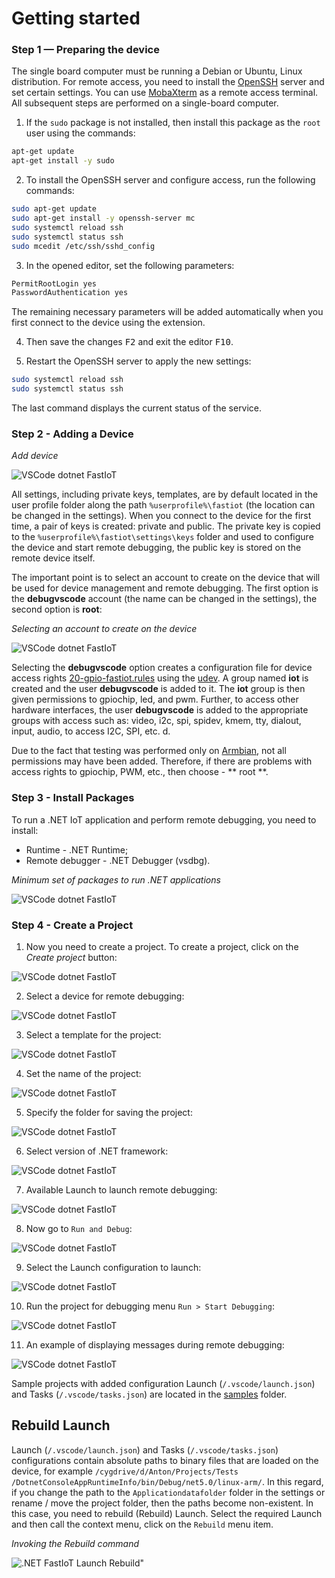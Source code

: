 # Getting started

### Step 1 — Preparing the device

The single board computer must be running a Debian or Ubuntu, Linux distribution. For remote access, you need to install the [OpenSSH](https://ubuntu.com/server/docs/service-openssh "Service - OpenSSH Ubuntu") server and set certain settings. You can use [MobaXterm](https://mobaxterm.mobatek.net/download.html "MobaXterm Xserver with SSH, telnet, RDP, VNC and X11") as a remote access terminal. All subsequent steps are performed on a single-board computer.

1. If the `sudo` package is not installed, then install this package as the `root` user using the commands:

```bash
apt-get update
apt-get install -y sudo
```

2. To install the OpenSSH server and configure access, run the following commands:

```bash
sudo apt-get update
sudo apt-get install -y openssh-server mc
sudo systemctl reload ssh
sudo systemctl status ssh
sudo mcedit /etc/ssh/sshd_config
```

3. In the opened editor, set the following parameters:

```bash
PermitRootLogin yes
PasswordAuthentication yes
```

The remaining necessary parameters will be added automatically when you first connect to the device using the extension.

4. Then save the changes <kbd>F2</kbd> and exit the editor <kbd>F10</kbd>.

5. Restart the OpenSSH server to apply the new settings:

```bash
sudo systemctl reload ssh
sudo systemctl status ssh
```

The last command displays the current status of the service.

### Step 2 - Adding a Device

*Add device*

![VSCode dotnet FastIoT](vscode-dotnet-fastiot-add-device.png)

All settings, including private keys, templates, are by default located in the user profile folder along the path `%userprofile%\fastiot` (the location can be changed in the settings). When you connect to the device for the first time, a pair of keys is created: private and public. The private key is copied to the `%userprofile%\fastiot\settings\keys` folder and used to configure the device and start remote debugging, the public key is stored on the remote device itself.

The important point is to select an account to create on the device that will be used for device management and remote debugging. The first option is the **debugvscode** account (the name can be changed in the settings), the second option is **root**:

*Selecting an account to create on the device*

![VSCode dotnet FastIoT](vscode-dotnet-fastiot-select-account.png)

Selecting the **debugvscode** option creates a configuration file for device access rights [20-gpio-fastiot.rules](/linux/config/20-gpio-fastiot.rules "20-gpio-fastiot.rules") using the [ udev](https://ru.wikipedia.org/wiki/Udev "udev"). A group named **iot** is created and the user **debugvscode** is added to it. The **iot** group is then given permissions to gpiochip, led, and pwm. Further, to access other hardware interfaces, the user **debugvscode** is added to the appropriate groups with access such as: video, i2c, spi, spidev, kmem, tty, dialout, input, audio, to access I2C, SPI, etc. d.

Due to the fact that testing was performed only on [Armbian](https://www.armbian.com/ "Armbian - Linux for ARM development boards"), not all permissions may have been added. Therefore, if there are problems with access rights to gpiochip, PWM, etc., then choose - ** root **.

### Step 3 - Install Packages

To run a .NET IoT application and perform remote debugging, you need to install:

- Runtime - .NET Runtime;
- Remote debugger - .NET Debugger (vsdbg).

*Minimum set of packages to run .NET applications*

![VSCode dotnet FastIoT](vscode-dotnet-fastiot-package.png)

### Step 4 - Create a Project

1. Now you need to create a project. To create a project, click on the *Create project* button:

![VSCode dotnet FastIoT](vscode-dotnet-fastiot-create-project-1.png)

2. Select a device for remote debugging:

![VSCode dotnet FastIoT](vscode-dotnet-fastiot-create-project-2.png)

3. Select a template for the project:

![VSCode dotnet FastIoT](vscode-dotnet-fastiot-create-project-3.png)

4. Set the name of the project:

![VSCode dotnet FastIoT](vscode-dotnet-fastiot-create-project-4.png)

5. Specify the folder for saving the project:

![VSCode dotnet FastIoT](vscode-dotnet-fastiot-create-project-5.png)

6. Select version of .NET framework:

![VSCode dotnet FastIoT](vscode-dotnet-fastiot-create-project-6.png)

7. Available Launch to launch remote debugging:

![VSCode dotnet FastIoT](vscode-dotnet-fastiot-create-project-7.png)

8. Now go to `Run and Debug`:

![VSCode dotnet FastIoT](vscode-dotnet-fastiot-create-project-8.png)

9. Select the Launch configuration to launch:

![VSCode dotnet FastIoT](vscode-dotnet-fastiot-create-project-9.png)

10. Run the project for debugging menu `Run > Start Debugging`:

![VSCode dotnet FastIoT](vscode-dotnet-fastiot-create-project-10.png)

11. An example of displaying messages during remote debugging:

![VSCode dotnet FastIoT](vscode-dotnet-fastiot-create-project-11.png)

Sample projects with added configuration Launch (`/.vscode/launch.json`) and Tasks (`/.vscode/tasks.json`) are located in the [samples](/samples/) folder.

## Rebuild Launch

Launch (`/.vscode/launch.json`) and Tasks (`/.vscode/tasks.json`) configurations contain absolute paths to binary files that are loaded on the device, for example `/cygdrive/d/Anton/Projects/Tests /DotnetConsoleAppRuntimeInfo/bin/Debug/net5.0/linux-arm/`. In this regard, if you change the path to the `Applicationdatafolder` folder in the settings or rename / move the project folder, then the paths become non-existent. In this case, you need to rebuild (Rebuild) Launch. Select the required Launch and then call the context menu, click on the `Rebuild` menu item.

*Invoking the Rebuild command*

![.NET FastIoT Launch Rebuild"](vscode-dotnet-fastiot-rebuild.png "Launch Rebuild")
